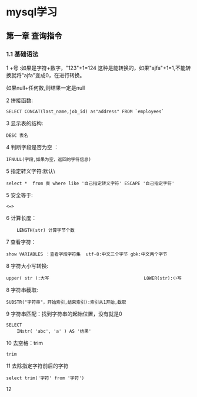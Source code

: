 # mysql学习

## 第一章 查询指令

### 1.1 基础语法

1 +号 :如果是字符+数字，"123"+1=124 这种是能转换的，如果"ajfa"+1=1,不能转换就将"ajfa"变成0，在进行转换。

如果null+任何数,则结果一定是null

2 拼接函数:

```
SELECT CONCAT(last_name,job_id) as"address" FROM `employees`
```

3 显示表的结构:

```
DESC 表名
```

4 判断字段是否为空 ：

```mysql
IFNULL(字段,如果为空，返回的字符信息)
```

5 指定转义字符:默认\

```mysql
select *  from 表 where like '自己指定转义字符' ESCAPE '自己指定字符'
```

5 安全等于:

```mysql
<=>
```

6 计算长度：

```
	LENGTH(str) 计算字节个数
```

7 查看字符：

```
show VARIABLES ：查看字段字符集  utf-8:中文三个字节 gbk:中文两个字节
```

8 字符大小写转换:

```
upper( str ):大写                                    LOWER(str):小写
```

8 字符串截取:

```mysql
SUBSTR("字符串"，开始索引,结束索引):索引从1开始,截取
```

9 字符串匹配：找到字符串的起始位置，没有就是0

```mysql
SELECT
	INstr( 'abc', 'a' ) AS '结果'
```

10 去空格：trim

```
trim
```

11 去除指定字符前后的字符

```mysql
select trim('字符' from '字符')
```

12
